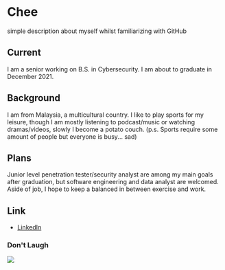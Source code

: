 # Chee
simple description about myself whilst familiarizing with GitHub

## Current
I am a senior working on B.S. in Cybersecurity. I am about to graduate in December 2021.

## Background
I am from Malaysia, a multicultural country. I like to play sports for my leisure, though I am mostly listening to podcast/music or watching dramas/videos, slowly I become a potato couch. (p.s. Sports require some amount of people but everyone is busy... sad) 

## Plans
Junior level penetration tester/security analyst are among my main goals after graduation, but software engineering and data analyst are welcomed. 
Aside of job, I hope to keep a balanced in between exercise and work.

## Link
- [LinkedIn](https://www.linkedin.com/in/guan-ming-chee-0821b1170/)

### Don't Laugh

<img src="https://scontent.fkul15-1.fna.fbcdn.net/v/t1.15752-9/138414067_753402105278480_5965070067876146718_n.jpg?_nc_cat=100&ccb=2&_nc_sid=ae9488&_nc_ohc=80Lt8hChyVQAX9Pjv6j&_nc_ht=scontent.fkul15-1.fna&oh=ec9baea52e47e0bc3fb17b0a7e8749bb&oe=602C22B3">

